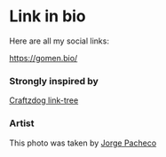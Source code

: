 # Link in bio

Here are all my social links:

https://gomen.bio/

### Strongly inspired by

[Craftzdog link-tree](https://links.craftz.dog/) 


### Artist

This photo was taken by [Jorge Pacheco](https://www.instagram.com/jorgepach_07/)
